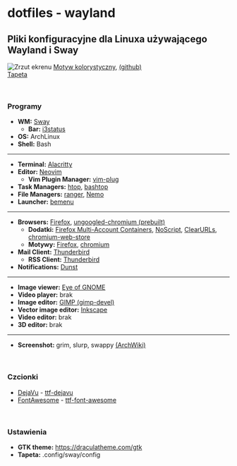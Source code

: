 # dotfiles - wayland
## Pliki konfiguracyjne dla Linuxa używającego Wayland i Sway
![Zrzut ekrenu]()
[Motyw kolorystyczny](https://draculatheme.com/), [(github)](https://github.com/dracula/dracula-theme)<br>
[Tapeta](https://draculatheme.com/wallpaper)  

&nbsp;
### Programy
* **WM:** [Sway](https://wiki.archlinux.org/title/Sway)
	* **Bar:** [i3status](https://wiki.archlinux.org/title/I3#i3status)
* **OS:** ArchLinux
* **Shell:** Bash
---
* **Terminal:** [Alacritty](https://wiki.archlinux.org/title/Alacritty)
* **Editor:** [Neovim](https://wiki.archlinux.org/title/Neovim)
	* **Vim Plugin Manager:** [vim-plug](https://github.com/junegunn/vim-plug)
* **Task Managers:** [htop](https://archlinux.org/packages/extra/x86_64/htop/), [bashtop](https://archlinux.org/packages/community/any/bashtop/)
* **File Managers:** [ranger](https://wiki.archlinux.org/title/Ranger), [Nemo](https://wiki.archlinux.org/title/Nemo)
* **Launcher:** [bemenu](https://github.com/Cloudef/bemenu)
---
* **Browsers:** [Firefox](https://wiki.archlinux.org/title/Firefox), [ungoogled-chromium (prebuilt)](https://github.com/ungoogled-software/ungoogled-chromium-archlinux#binary-downloads)
	* **Dodatki:** [Firefox Multi-Account Containers](https://addons.mozilla.org/en-US/firefox/addon/multi-account-containers/), [NoScript](https://noscript.net/getit), [ClearURLs](https://gitlab.com/KevinRoebert/ClearUrls), [chromium-web-store](https://github.com/NeverDecaf/chromium-web-store)
	* **Motywy:** [Firefox](https://addons.mozilla.org/en-US/firefox/addon/vampyric-dark/), [chromium](https://chrome.google.com/webstore/detail/dracula-chrome-theme-dark/gfapcejdoghpoidkfodoiiffaaibpaem)
*  **Mail Client:** [Thunderbird](https://wiki.archlinux.org/title/Thunderbird)
	*  **RSS Client:** [Thunderbird](https://wiki.archlinux.org/title/Thunderbird)
* **Notifications:** [Dunst](https://wiki.archlinux.org/title/Dunst)
---
* **Image viewer:** [Eye of GNOME](https://archlinux.org/packages/extra/x86_64/eog/)
* **Video player:** brak
* **Image editor:** [GIMP (gimp-devel)](https://aur.archlinux.org/packages/gimp-devel/)
* **Vector image editor:** [Inkscape](https://wiki.archlinux.org/title/Inkscape)
* **Video editor:** brak 
* **3D editor:** brak 
---
* **Screenshot:** grim, slurp, swappy [(ArchWiki)](https://wiki.archlinux.org/title/Screen_capture#Wayland)

&nbsp;
### Czcionki
* [DejaVu](https://en.wikipedia.org/wiki/DejaVu_fonts) - [ttf-dejavu](https://archlinux.org/packages/extra/any/ttf-dejavu/)
* [FontAwesome](https://fontawesome.com/) - [ttf-font-awesome](https://archlinux.org/packages/community/any/ttf-font-awesome/)

&nbsp;
### Ustawienia
* **GTK theme:** https://draculatheme.com/gtk 
* **Tapeta:** .config/sway/config

